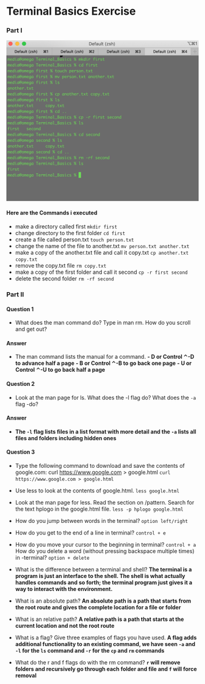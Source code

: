 # Terminal Basics Exercise

### Part I

![screenshot](./screenshot/Terminal.png "Screenshot of My commands")

#### Here are the Commands i executed
- make a directory called first  `mkdir first`
- change directory to the first folder `cd first`
- create a file called person.txt `touch person.txt`
- change the name of the file to another.txt `mv person.txt another.txt`
- make a copy of the another.txt file and call it copy.txt `cp another.txt copy.txt`
- remove the copy.txt file `rm copy.txt`
- make a copy of the first folder and call it second `cp -r first second`
- delete the second folder `rm -rf second`

### Part II

#### Question 1
- What does the man command do? Type in man rm. How do you scroll and get out?

#### Answer
- The man command lists the manual for a command. **- D or Control ⌃-D to advance half a page**
  **- B or Control ⌃-B to go back one page**
  **- U or Control ⌃-U to go back half a page**

#### Question 2
- Look at the man page for ls. What does the -l flag do? What does the
  `-a` flag -do? 

#### Answer
- **The `-l` flag lists files in a list format with more detail and the `-a` lists all files and folders including hidden ones**

#### Question 3
- Type the following command to download and save the contents of google.com: curl https://www.google.com > google.html `curl https://www.google.com > google.html`

- Use less to look at the contents of google.html. `less google.html`

- Look at the man page for less. Read the section on /pattern. Search for the text hplogo in the google.html file. `less -p hplogo google.html`

- How do you jump between words in the terminal? `option left/right`

- How do you get to the end of a line in terminal? `control + e`

- How do you move your cursor to the beginning in terminal? `control + a`
  How do you delete a word (without pressing backspace multiple times) in -terminal? `option + delete`

- What is the difference between a terminal and shell? **The terminal is a program is just an interface to the shell. The shell is what actually handles commands and so forth; the terminal program just gives it a way to interact with the environment.**

- What is an absolute path? **An absolute path is a path that starts from the root route and gives the complete location for a file or folder**

- What is an relative path? **A relative path is a path that starts at the current location and not the root route**

- What is a flag? Give three examples of flags you have used. **A flag adds additional functionality to an existing command, we have seen `-a` and `-l` for the `ls` command and `-r` for the `cp` and `rm` commands**

- What do the r and f flags do with the rm command? **`r` will remove folders and recursively go through each folder and file and `f` will force removal**
